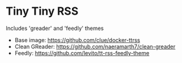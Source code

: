 # Tiny Tiny RSS
Includes 'greader' and 'feedly' themes

- Base image: https://github.com/clue/docker-ttrss
- Clean GReader: https://github.com/naeramarth7/clean-greader
- Feedly: https://github.com/levito/tt-rss-feedly-theme
